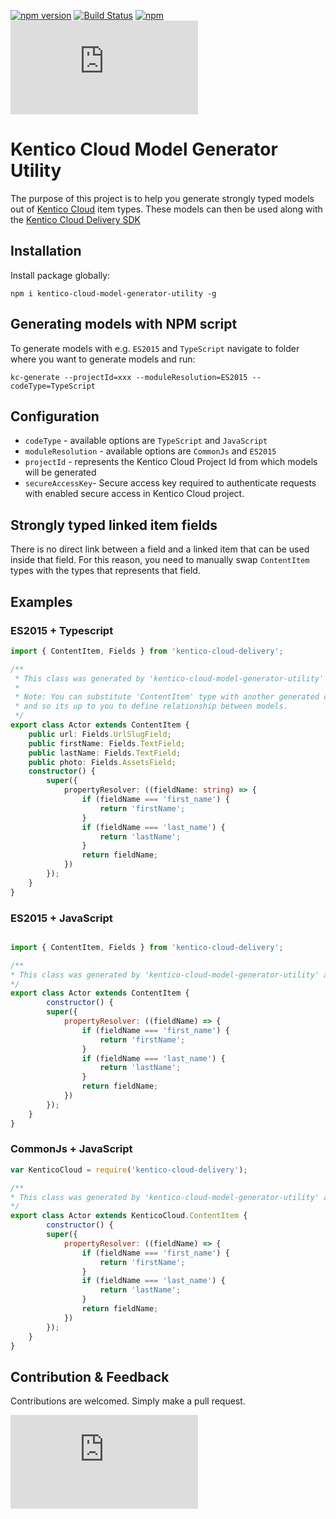 [![npm version](https://badge.fury.io/js/kentico-cloud-model-generator-utility.svg)](https://www.npmjs.com/package/kentico-cloud-model-generator-utility)
[![Build Status](https://api.travis-ci.com/Kentico/KenticoCloudModelGeneratorUtility.svg?branch=master)](https://travis-ci.com/Kentico/KenticoCloudModelGeneratorUtility)
[![npm](https://img.shields.io/npm/dt/kentico-cloud-model-generator-utility.svg)](https://www.npmjs.com/package/kentico-cloud-model-generator-utility)
![Gzip browser bundle](https://img.badgesize.io/https://unpkg.com/kentico-cloud-delivery@4.3.0/_bundles/kentico-cloud-delivery-sdk.browser.umd.min.js?compression=gzip)



# Kentico Cloud Model Generator Utility

The purpose of this project is to help you generate strongly typed models out of [Kentico Cloud](https://kenticocloud.com) item types. These models can then be used along with the [Kentico Cloud Delivery SDK](https://www.npmjs.com/package/kentico-cloud-delivery)

## Installation

Install package globally:

`npm i kentico-cloud-model-generator-utility -g`

## Generating models with NPM script

To generate models with e.g. `ES2015` and `TypeScript` navigate to folder where you want to generate models and run:

`kc-generate --projectId=xxx --moduleResolution=ES2015 --codeType=TypeScript`

## Configuration

- `codeType` - available options are `TypeScript` and `JavaScript`
- `moduleResolution` - available options are `CommonJs` and `ES2015`
- `projectId` - represents the Kentico Cloud Project Id from which models will be generated
- `secureAccessKey`- Secure access key required to authenticate requests with enabled secure access in Kentico Cloud project.

## Strongly typed linked item fields

There is no direct link between a field and a linked item that can be used inside that field. For this reason, you need to manually swap `ContentItem` types with the types that represents that field.

## Examples

### ES2015 + Typescript

```typescript
import { ContentItem, Fields } from 'kentico-cloud-delivery';

/**
 * This class was generated by 'kentico-cloud-model-generator-utility' at Mon May 07 2018 11:10:02 GMT+0200 (Central Europe Daylight Time).
 *
 * Note: You can substitute 'ContentItem' type with another generated class. Generator doesn't have this information available
 * and so its up to you to define relationship between models.
 */
export class Actor extends ContentItem {
    public url: Fields.UrlSlugField;
    public firstName: Fields.TextField;
    public lastName: Fields.TextField;
    public photo: Fields.AssetsField;
    constructor() {
        super({
            propertyResolver: ((fieldName: string) => {
                if (fieldName === 'first_name') {
                    return 'firstName';
                }
                if (fieldName === 'last_name') {
                    return 'lastName';
                }
                return fieldName;
            })
        });
    }
}

```

### ES2015 + JavaScript

```javascript

import { ContentItem, Fields } from 'kentico-cloud-delivery';

/**
* This class was generated by 'kentico-cloud-model-generator-utility' at Wed May 09 2018 11:14:55 GMT+0200 (Central Europe Daylight Time).
*/
export class Actor extends ContentItem {
        constructor() {
        super({
            propertyResolver: ((fieldName) => {
                if (fieldName === 'first_name') {
                    return 'firstName';
                }
                if (fieldName === 'last_name') {
                    return 'lastName';
                }
                return fieldName;
            })
        });
    }
}

```

### CommonJs + JavaScript

```javascript
var KenticoCloud = require('kentico-cloud-delivery');

/**
* This class was generated by 'kentico-cloud-model-generator-utility' at Wed May 09 2018 11:17:05 GMT+0200 (Central Europe Daylight Time).
*/
export class Actor extends KenticoCloud.ContentItem {
        constructor() {
        super({
            propertyResolver: ((fieldName) => {
                if (fieldName === 'first_name') {
                    return 'firstName';
                }
                if (fieldName === 'last_name') {
                    return 'lastName';
                }
                return fieldName;
            })
        });
    }
}

```

## Contribution & Feedback

Contributions are welcomed. Simply make a pull request.

![Analytics](https://kentico-ga-beacon.azurewebsites.net/api/UA-69014260-4/Kentico/kentico-cloud-js/master/packages/model-generator/README.md?pixel)
